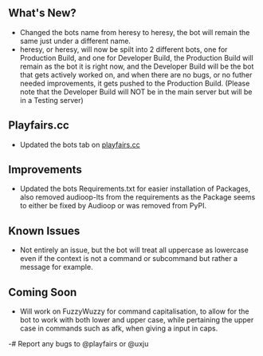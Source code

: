 ## What's New?
- Changed the bots name from heresy to heresy, the bot will remain the same just under a different name.
- heresy, or heresy, will now be spilt into 2 different bots, one for Production Build, and one for Developer Build, the Production Build will remain as the bot it is right now, and the Developer Build will be the bot that gets actively worked on, and when there are no bugs, or no futher needed improvements, it gets pushed to the Production Build. (Please note that the Developer Build will NOT be in the main server but will be in a Testing server)


## Playfairs.cc
- Updated the bots tab on [playfairs.cc](https://playfairs.cc/heresy)


## Improvements
- Updated the bots Requirements.txt for easier installation of Packages, also removed audioop-lts from the requirements as the Package seems to either be fixed by Audioop or was removed from PyPI.


## Known Issues
- Not entirely an issue, but the bot will treat all uppercase as lowercase even if the context is not a command or subcommand but rather a message for example.


## Coming Soon
- Will work on FuzzyWuzzy for command capitalisation, to allow for the bot to work with both lower and upper case, while pertaining the upper case in commands such as afk, when giving a input in caps.


-# Report any bugs to @playfairs or @uxju